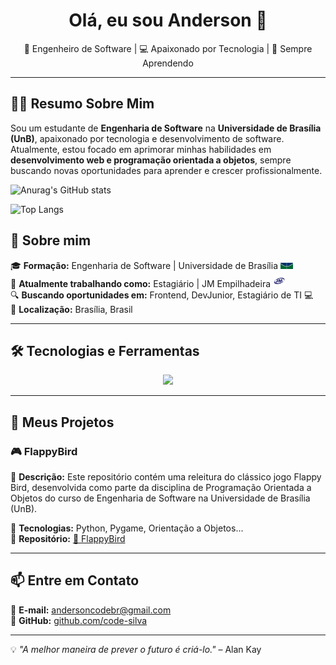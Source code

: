 <h1 align="center">Olá, eu sou Anderson 👋</h1>

<p align="center">
  🎯 Engenheiro de Software | 💻 Apaixonado por Tecnologia | 🚀 Sempre Aprendendo
</p>

---

## 🧑‍💻 Resumo Sobre Mim  
Sou um estudante de **Engenharia de Software** na **Universidade de Brasília (UnB)**, apaixonado por tecnologia e desenvolvimento de software. Atualmente, estou focado em aprimorar minhas habilidades em **desenvolvimento web e programação orientada a objetos**, sempre buscando novas oportunidades para aprender e crescer profissionalmente.

![Anurag's GitHub stats](https://github-readme-stats.vercel.app/api?username=code-silva&theme=chartreuse-default&show_icons=true)

![Top Langs](https://github-readme-stats.vercel.app/api/top-langs/?username=code-silva&layout=compact)

## 🚀 Sobre mim  
🎓 **Formação:** Engenharia de Software | Universidade de Brasília <img src="unb_logo.png" width="20">  
💼 **Atualmente trabalhando como:** Estagiário | JM Empilhadeira <img src="jm_logo_1.jfif" width="20">  
🔍 **Buscando oportunidades em:** Frontend, DevJunior, Estagiário de TI 💻  
📍 **Localização:** Brasília, Brasil 

---

## 🛠️ Tecnologias e Ferramentas  

<div align="center">
  <img src="https://skillicons.dev/icons?i=python,js,html,css,flask" />
</div>

---

## 📌 Meus Projetos  

### 🎮 FlappyBird  
🔹 **Descrição:** Este repositório contém uma releitura do clássico jogo Flappy Bird, desenvolvida como parte da disciplina de Programação Orientada a Objetos do curso de Engenharia de Software na Universidade de Brasília (UnB).  

🔹 **Tecnologias:** Python, Pygame, Orientação a Objetos...  
🔹 **Repositório:** [🔗 FlappyBird](https://github.com/code-silva/flappybird)  

---

## 📫 Entre em Contato  

📧 **E-mail:** [andersoncodebr@gmail.com](mailto:andersoncodebr@gmail.com)  
🐙 **GitHub:** [github.com/code-silva](https://github.com/code-silva)  

---

💡 *"A melhor maneira de prever o futuro é criá-lo."* – Alan Kay

